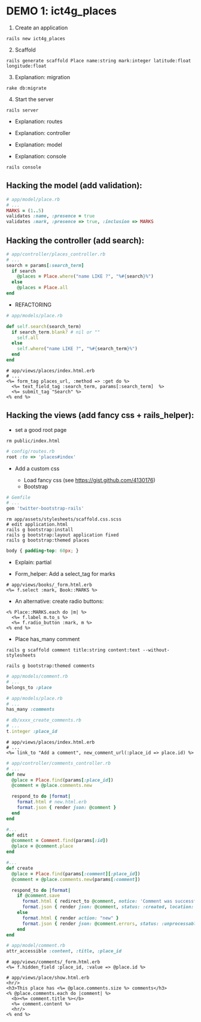# DEMO 1: ict4g_places

1. Create an application

```
rails new ict4g_places
```

2. Scaffold

```
rails generate scaffold Place name:string mark:integer latitude:float longitude:float
```

3. Explanation: migration

```
rake db:migrate
```

4. Start the server

```
rails server
```

* Explanation: routes
* Explanation: controller
* Explanation: model

* Explanation: console

```
rails console
```

## Hacking the model (add validation):

```ruby
# app/model/place.rb
# ...
MARKS = (1..5)
validates :name, :presence = true
validates :mark, :presence => true, :inclusion => MARKS
```

## Hacking the controller (add search):

```ruby
# app/controller/places_controller.rb
# ...
search = params[:search_term]
  if search
    @places = Place.where("name LIKE ?", "%#{search}%")
  else
    @places = Place.all
end
```

* REFACTORING

```ruby
# app/models/place.rb

def self.search(search_term)
  if search_term.blank? # nil or ""
    self.all
  else
    self.where("name LIKE ?", "%#{search_term}%")
  end
end
```

```erb
# app/views/places/index.html.erb
# ...
<%= form_tag places_url, :method => :get do %>
  <%= text_field_tag :search_term, params[:search_term]  %>
  <%= submit_tag "Search" %>
<% end %>
```

## Hacking the views (add fancy css + rails_helper):

* set a good root page

```
rm public/index.html
```

```ruby
# config/routes.rb
root :to => 'places#index'
```

* Add a custom css

  * Load fancy css (see https://gist.github.com/4130176)
  * Bootstrap

```ruby
# Gemfile
# ...
gem 'twitter-bootstrap-rails'
```

```
rm app/assets/stylesheets/scaffold.css.scss
# edit application.html
rails g bootstrap:install
rails g bootstrap:layout application fixed
rails g bootstrap:themed places
```

```css
body { padding-top: 60px; }
```

* Explain: partial

* Form_helper: Add a select_tag for marks

```erb
# app/views/books/_form.html.erb
<%= f.select :mark, Book::MARKS %>
```

* An alternative: create radio buttons:

```erb
<% Place::MARKS.each do |m| %>
  <%= f.label m.to_s %>
  <%= f.radio_button :mark, m %>
<% end %>
```

* Place has_many comment

```
rails g scaffold comment title:string content:text --without-stylesheets
```

```
rails g bootstrap:themed comments
```

```ruby
# app/models/comment.rb
# ...
belongs_to :place
```

```ruby
# app/models/place.rb
# ...
has_many :comments
```

```ruby
# db/xxxx_create_comments.rb
# ...
t.integer :place_id
```

```erb
# app/views/places/index.html.erb
# ...
<%= link_to "Add a comment", new_comment_url(:place_id => place.id) %>
```

```ruby
# app/controller/comments_controller.rb
# ...
def new
  @place = Place.find(params[:place_id])
  @comment = @place.comments.new

  respond_to do |format|
    format.html # new.html.erb
    format.json { render json: @comment }
  end
end

#...
def edit
  @comment = Comment.find(params[:id])
  @place = @comment.place
end

#...
def create
  @place = Place.find(params[:comment][:place_id])
  @comment = @place.comments.new(params[:comment])

  respond_to do |format|
    if @comment.save
      format.html { redirect_to @comment, notice: 'Comment was successfully created.' }
      format.json { render json: @comment, status: :created, location: @comment }
    else
      format.html { render action: "new" }
      format.json { render json: @comment.errors, status: :unprocessable_entity }
    end
end
```


```ruby
# app/model/comment.rb
attr_accessible :content, :title, :place_id
```

```erb
# app/views/comments/_form.html.erb
<%= f.hidden_field :place_id, :value => @place.id %>
```


```html+erb
# app/views/place/show.html.erb
<hr/>
<h3>This place has <%= @place.comments.size %> comments</h3>
<% @place.comments.each do |comment| %>
  <b><%= comment.title %></b>
  <%= comment.content %>
  <hr/>
<% end %>

